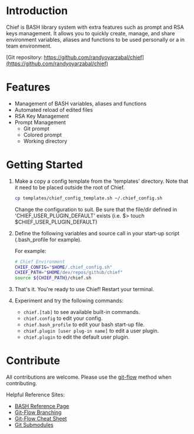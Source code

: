 # Introduction 
Chief is BASH library system with extra features such as prompt and RSA keys management.  It allows you to quickly create, manage, and share environment variables, aliases and functions to be used personally or a in team environment.

[Git repository: https://github.com/randyoyarzabal/chief](https://github.com/randyoyarzabal/chief)

# Features
- Management of BASH variables, aliases and functions
- Automated reload of edited files
- RSA Key Management
- Prompt Management
    - Git prompt
    - Colored prompt
    - Working directory

# Getting Started
1. Make a copy a config template from the 'templates' directory. Note that it need to be placed outside the root of Chief.

    ```bash
    cp templates/chief_config_template.sh ~/.chief_config.sh
    ```
   Change the configuration to suit. Be sure that the file/dir defined in 'CHIEF_USER_PLUGIN_DEFAULT'
   exists (i.e. $> touch $CHIEF_USER_PLUGIN_DEFAULT)

2. Define the following variables and source call in your start-up script (.bash_profile for example).

    For example:
    
    ```bash
    # Chief Environment
    CHIEF_CONFIG="$HOME/.chief_config.sh"                                                                                                          
    CHIEF_PATH="$HOME/dev/repos/github/chief"
    source ${CHIEF_PATH}/chief.sh
    ```
3. That's it. You're ready to use Chief! Restart your terminal.

4. Experiment and try the following commands:
    - `chief.[tab]` to see available built-in commands.
    - `chief.config` to edit your config.
    - `chief.bash_profile` to edit your bash start-up file.
    - `chief.plugin [user plug-in name]` to edit a user plugin. 
    - `chief.plugin` to edit the default user plugin.

# Contribute
All contributions are welcome. Please use the [git-flow](https://www.atlassian.com/git/tutorials/comparing-workflows/gitflow-workflow) method when contributing.

Helpful Reference Sites:
- [BASH Reference Page](https://www.gnu.org/software/bash/manual/bash.html)
- [Git-Flow Branching](https://nvie.com/posts/a-successful-git-branching-model/)
- [Git-Flow Cheat Sheet](https://danielkummer.github.io/git-flow-cheatsheet/)
- [Git Submodules](https://git-scm.com/book/en/v2/Git-Tools-Submodules)
